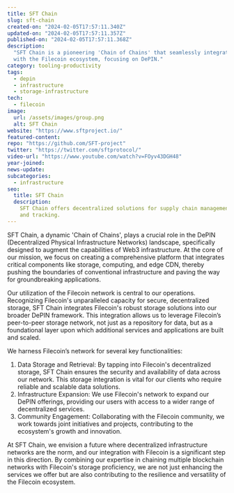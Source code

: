 ```yaml
---
title: SFT Chain
slug: sft-chain
created-on: "2024-02-05T17:57:11.340Z"
updated-on: "2024-02-05T17:57:11.357Z"
published-on: "2024-02-05T17:57:11.368Z"
description:
  "SFT Chain is a pioneering 'Chain of Chains' that seamlessly integrates
  with the Filecoin ecosystem, focusing on DePIN."
category: tooling-productivity
tags:
  - depin
  - infrastructure
  - storage-infrastructure
tech:
  - filecoin
image:
  url: /assets/images/group.png
  alt: SFT Chain
website: "https://www.sftproject.io/"
featured-content:
repo: "https://github.com/SFT-project"
twitter: "https://twitter.com/sftprotocol/"
video-url: "https://www.youtube.com/watch?v=FOyv43DGH48"
year-joined:
news-update:
subcategories:
  - infrastructure
seo:
  title: SFT Chain
  description:
    SFT Chain offers decentralized solutions for supply chain management
    and tracking.
---
```


SFT Chain, a dynamic 'Chain of Chains', plays a crucial role in the DePIN (Decentralized Physical Infrastructure Networks) landscape, specifically designed to augment the capabilities of Web3 infrastructure. At the core of our mission, we focus on creating a comprehensive platform that integrates critical components like storage, computing, and edge CDN, thereby pushing the boundaries of conventional infrastructure and paving the way for groundbreaking applications.

Our utilization of the Filecoin network is central to our operations. Recognizing Filecoin's unparalleled capacity for secure, decentralized storage, SFT Chain integrates Filecoin's robust storage solutions into our broader DePIN framework. This integration allows us to leverage Filecoin’s peer-to-peer storage network, not just as a repository for data, but as a foundational layer upon which additional services and applications are built and scaled.

We harness Filecoin’s network for several key functionalities:

1. Data Storage and Retrieval: By tapping into Filecoin's decentralized storage, SFT Chain ensures the security and availability of data across our network. This storage integration is vital for our clients who require reliable and scalable data solutions.
2. Infrastructure Expansion: We use Filecoin's network to expand our DePIN offerings, providing our users with access to a wider range of decentralized services.
3. Community Engagement: Collaborating with the Filecoin community, we work towards joint initiatives and projects, contributing to the ecosystem's growth and innovation.

At SFT Chain, we envision a future where decentralized infrastructure networks are the norm, and our integration with Filecoin is a significant step in this direction. By combining our expertise in chaining multiple blockchain networks with Filecoin's storage proficiency, we are not just enhancing the services we offer but are also contributing to the resilience and versatility of the Filecoin ecosystem.
